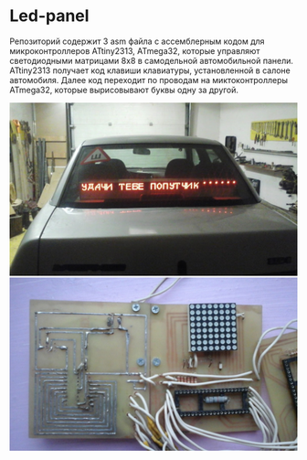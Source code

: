 # Led-panel
Репозиторий содержит 3 asm файла с ассемблерным кодом для микроконтроллеров ATtiny2313, ATmega32, которые управляют светодиодными матрицами 8x8 в самодельной автомобильной панели. ATtiny2313 получает код клавиши клавиатуры, установленной в салоне автомобиля. 
Далее код переходит по проводам на миктоконтроллеры ATmega32, которые вырисовывают буквы одну за другой.



![](20180126_185126.jpg)
![](scheme.jpg)
